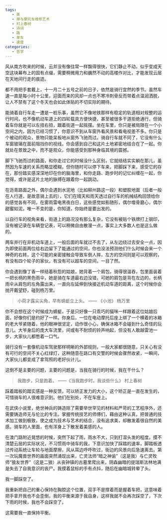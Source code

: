 ```yaml
---
tags:
   - 美
   - 禅与摩托车维修艺术
   - 村上春树
   - 诗词
   - 路
   - 单车
   - 速度
categories:
   - 哲学
---
```



风从南方吹来的时候，云并没有像往常一样飘得很快，它们静止不动，似乎变成天空这块幕布上的固有点缀，需要稍微用力和巍然不动的高楼作对比，才能发现云层在天地间行走的痕迹。

都不用把手套戴上，十一月二十五号之前的日子，依然是骑行宜然的季节。虽然车速一直是每小时十公里，迎面而来的风却一点也不寒冷刺骨反而带着点温润洒脱，让人不禁有了这个冬天也会如此体贴的不切实际的期待。

能骑着自行车走一遭是一桩乐事，虽然它不像地铁那样有稳定的轨道相对规整的运行时间，也不像机动车道上的四轮载具方便快捷，甚至被很多干道拒绝通行，但骑着车你就是可以左扭右扭，跟着街道一起摇摆。坐在车里，你只是被局限在一个小空间之内，因为已经习惯了，你意识不到从车窗外看风景和看电视差不多。你只是个被动的观众，景物只能呆板地从窗外飞驰而过。骑自行车就不同了，它没有什么车窗玻璃在面前阻挡你的视线，你会感到自己和这片土地紧密地结合在了一起。你就处在景致之中，而不是观众，你能感受到那种身临其境的震撼。

脚下飞驰而过的路面，和你走过它的时候没什么区别，它就结结实实躺在那儿，虽然因为车速的关系而略显模糊，但你随时可以停下车来，把脚踩下来，感受它的存在，那份踏实感深深地印在你的脑海里，和你走路、跑步时的记忆纠缠在一起，你觉得，或许是这片土地的脉搏在跟着你一起跳动。

在沥青路面之外，偶尔会遇到水泥地（比如柳州路这一段）和塑胶地面（后者一般在人行道，是故意骑上去的），它们在晴天和雨天透过自行车的机械结构回馈给你的感觉各有不同，在雾雨雷电黑夜白日，这些感觉如影随形，偶尔噬骨磨心，偶尔甜蜜如泥，唯一不变的是，你知道，你始终是要出发的。

以自行车的视角来看，街道上的路况没有那么复杂，它没有被贴个铁牌打上钢印，没有被记录在车辆登记表，可以稍微自由散漫一点，事实上大多数人也是这么做的。

两车并行在非机动车道上，一般后面的车就过不去了，从左边绕过去安全一点，因为即使前面两位给右边留下了能通过的空间，你也没法预测他们什么时候会来一个神奇的右转，这个可能的亲密接触会导致车倒人摔，左方的空间则是可以观察的，有没有四个轮子的家伙，有没有可以超车的空间，一目了然。

你会遇到像丁香一样结着秋怨的姑娘，她背着一个肩包，骑得很温吞，包里面装着一把长柄的黑色雨伞，她是骑在车道最右边没错，可她的肩包是背在左边的，长柄雨伞从肩包的左角露出来，一直向左延伸到快接近机动车道的距离，这个时候你会抛开戴望舒，碰到杨万里。

> 小荷才露尖尖角，早有蜻蜓立上头。
                                    —— 《小池》 杨万里

你不会想在这个时候成为蜻蜓，于是只好像一只乖巧的猫咪一样跟着这位姑娘后面，好像你们是约好了一样。你身后，一位在电动摩托后座上绑了一个横着的冰箱的老大爷紧随着，他的眼神很坚定，动作很小心，确保冰箱不会碰到什么奇怪的玩意儿。大爷身后的庞大车流里，间或有不耐烦的铃声响起，但没有人敢越雷池一步，大家伙儿都憋着一口气。

骑行没有一套像机动车驾驶那样明晰的外部规则，一般大家都很随意，只关心有没有可行的空间不关心红绿灯，这种随意在路口有交警的时候会骤然收紧，一瞬间，大家伙儿都变成了拿驾照的老好伙计儿。

这倒不是主要的问题，主要的问题是，当我在骑行的时候，我在干什么？

> 我跑步，只是跑着。
                        ——《当我跑步时，我谈些什么》 村上春树

踩着踏板的踏实感是一种反馈，可以矫正发力的大小，这个矫正是一直在发生的，可惜骑车的人很难意识到。他们在别处，不在车座上。

在武侠小说里，绝世神兵的铸造除了需要举世罕见的材料和严苛的工艺程序外，还需要铸造师无与伦比的专注。掌握传统技艺的师傅们，藉由这种认真，把普通的技术加工做到极致，使之成为技术与艺术的结合，没有追求美，却散发着很自然的美感。骑车的人里面，也有浑身上下散发着美感的人。

在澳门路附近晃悠的时候，突然下起了雨，雨水不大，只到打湿头发的程度。摸不清楚云层的实际状况，不习惯雨中骑车的我，下意识加快了踩踏的速率，脚踏板透过传动系统让车轮与地面摩擦，风从耳边呼呼吹过，街边的风景向后急速离去。第一次玩魔兽世界的画面突然涌现出来，亡灵法师“暗之神谕”（这是我）与亡灵牧师“狼友世界”（这是二狼）从丧钟镇的古墓里爬出来，阴森幽暗的提瑞斯法林地满是失去了自我意识的丧尸。我摸着鼠标的手有点抖，随后在幽暗城转晕了头。

我一脚踩空了。

我重新把自己的重心保持在胸腔这个位置，双手不是撑着而是握着车把，这意味着把手拿开我也不会歪倒，我的平衡来源于我自身，这样我就不会再次踩空了，下次下雨的时候，我也不会踩空了。

这需要我一直保持平衡。
